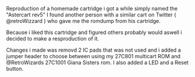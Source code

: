 Reproduction of a homemade cartridge i got a while simply named the "Astercart rev5" I found another person with a similar cart on Twitter ( @retroWizzard ) who gave me the romdump from his cartridge. 

Because i liked this cartridge and figured others probably would aswell i decided to make a resproduction  of it.

Changes i made was removd 2 IC pads that was not used and i added a jumper header to choose between using my 27C801 multicart ROM and @RetroWizards 27C1001 Giana Sisters rom. I also added a LED and a Reset button.
